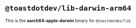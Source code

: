 # `@toastdotdev/lib-darwin-arm64`

This is the **aarch64-apple-darwin** binary for `@toastdotdev/lib`
